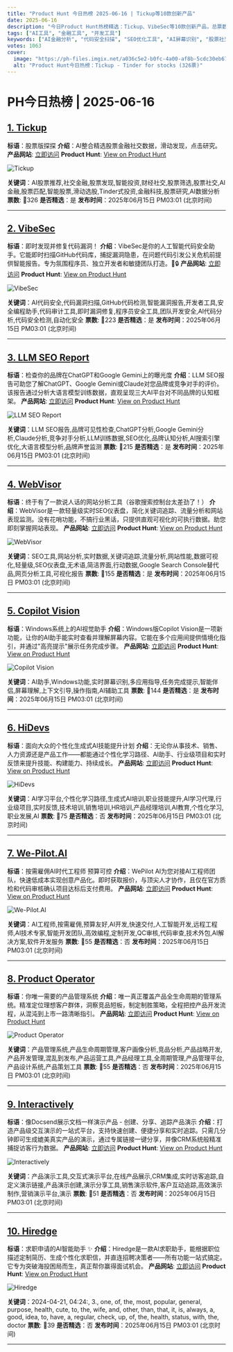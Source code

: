 ```yaml
---
title: "Product Hunt 今日热榜 2025-06-16 | Tickup等10款创新产品"
date: 2025-06-16
description: "今日Product Hunt热榜精选：Tickup、VibeSec等10款创新产品，总票数1063票"
tags: ["AI工具", "金融工具", "开发工具"]
keywords: ["AI金融分析", "代码安全扫描", "SEO优化工具", "AI屏幕识别", "股票社交平台"]
votes: 1063
cover:
  image: "https://ph-files.imgix.net/a036c5e2-b0fc-4a00-af8b-5cdc30eb67a0.png?auto=format&w=1200&h=630&fit=crop&q=80"
  alt: "Product Hunt今日热榜：Tickup - Tinder for stocks (326票)"
---
```


# PH今日热榜 | 2025-06-16

## [1. Tickup](https://www.producthunt.com/posts/tickup?utm_campaign=producthunt-api&utm_medium=api-v2&utm_source=Application%3A+prohunt+%28ID%3A+197029%29)
**标语**：股票版探探
**介绍**：AI整合精选股票金融社交数据，滑动发现，点击研究。
**产品网站**: [立即访问](https://www.producthunt.com/r/MDWAVWKSCHZUHV?utm_campaign=producthunt-api&utm_medium=api-v2&utm_source=Application%3A+prohunt+%28ID%3A+197029%29)
**Product Hunt**: [View on Product Hunt](https://www.producthunt.com/posts/tickup?utm_campaign=producthunt-api&utm_medium=api-v2&utm_source=Application%3A+prohunt+%28ID%3A+197029%29)

![Tickup](https://ph-files.imgix.net/a036c5e2-b0fc-4a00-af8b-5cdc30eb67a0.png?auto=format)

**关键词**：AI股票推荐,社交金融,股票发现,智能投资,财经社交,股票筛选,股票社交,AI金融,股票匹配,智能股票,滑动选股,Tinder式投资,金融科技,股票研究,AI数据分析
**票数**: 🔺326
**是否精选**：是
**发布时间**：2025年06月15日 PM03:01 (北京时间)

---

## [2. VibeSec](https://www.producthunt.com/posts/vibesec?utm_campaign=producthunt-api&utm_medium=api-v2&utm_source=Application%3A+prohunt+%28ID%3A+197029%29)
**标语**：即时发现并修复代码漏洞！
**介绍**：VibeSec是你的人工智能代码安全助手。它能即时扫描GitHub代码库，捕捉漏洞隐患，在问题代码引发公关危机前提供智能报告。专为氛围程序员、独立开发者和敏捷团队打造。🚀🔒
**产品网站**: [立即访问](https://www.producthunt.com/r/YYGA7VOYJAC42R?utm_campaign=producthunt-api&utm_medium=api-v2&utm_source=Application%3A+prohunt+%28ID%3A+197029%29)
**Product Hunt**: [View on Product Hunt](https://www.producthunt.com/posts/vibesec?utm_campaign=producthunt-api&utm_medium=api-v2&utm_source=Application%3A+prohunt+%28ID%3A+197029%29)

![VibeSec](https://ph-files.imgix.net/82d145bc-be2c-449b-a2c4-801a23586a4f.png?auto=format)

**关键词**：AI代码安全,代码漏洞扫描,GitHub代码检测,智能漏洞报告,开发者工具,安全编程助手,代码审计工具,即时漏洞修复,程序员安全工具,团队开发安全,AI代码分析,代码安全检测,自动化安全
**票数**: 🔺223
**是否精选**：是
**发布时间**：2025年06月15日 PM03:01 (北京时间)

---

## [3. LLM SEO Report](https://www.producthunt.com/posts/llm-seo-report?utm_campaign=producthunt-api&utm_medium=api-v2&utm_source=Application%3A+prohunt+%28ID%3A+197029%29)
**标语**：检查你的品牌在ChatGPT和Google Gemini上的曝光度
**介绍**：LLM SEO报告可助您了解ChatGPT、Google Gemini或Claude对您品牌或竞争对手的评价。该报告通过分析大语言模型训练数据，直观呈现三大AI平台对不同品牌的认知框架。
**产品网站**: [立即访问](https://www.producthunt.com/r/5F4ULIJTLXHWNV?utm_campaign=producthunt-api&utm_medium=api-v2&utm_source=Application%3A+prohunt+%28ID%3A+197029%29)
**Product Hunt**: [View on Product Hunt](https://www.producthunt.com/posts/llm-seo-report?utm_campaign=producthunt-api&utm_medium=api-v2&utm_source=Application%3A+prohunt+%28ID%3A+197029%29)

![LLM SEO Report](https://ph-files.imgix.net/ac2aeb46-ef10-4451-9341-2ac4896d7205.png?auto=format)

**关键词**：LLM SEO报告,品牌可见性检查,ChatGPT分析,Google Gemini分析,Claude分析,竞争对手分析,LLM训练数据,SEO优化,品牌认知分析,AI搜索引擎优化,大语言模型分析,品牌声誉监测
**票数**: 🔺215
**是否精选**：是
**发布时间**：2025年06月15日 PM03:01 (北京时间)

---

## [4. WebVisor](https://www.producthunt.com/posts/webvisor?utm_campaign=producthunt-api&utm_medium=api-v2&utm_source=Application%3A+prohunt+%28ID%3A+197029%29)
**标语**：终于有了一款说人话的网站分析工具（谷歌搜索控制台太差劲了！）
**介绍**：WebVisor是一款轻量级实时SEO仪表盘，简化关键词追踪、流量分析和网站表现监测。没有花哨功能，不搞行业黑话，只提供直观可视化的可执行数据。助您即刻掌握网站表现。
**产品网站**: [立即访问](https://www.producthunt.com/r/EZYCQ75SRAIN6I?utm_campaign=producthunt-api&utm_medium=api-v2&utm_source=Application%3A+prohunt+%28ID%3A+197029%29)
**Product Hunt**: [View on Product Hunt](https://www.producthunt.com/posts/webvisor?utm_campaign=producthunt-api&utm_medium=api-v2&utm_source=Application%3A+prohunt+%28ID%3A+197029%29)

![WebVisor](https://ph-files.imgix.net/7dc21935-d634-4b1a-97e7-6a628efba07a.png?auto=format)

**关键词**：SEO工具,网站分析,实时数据,关键词追踪,流量分析,网站性能,数据可视化,轻量级,SEO仪表盘,无术语,简洁界面,行动数据,Google Search Console替代品,网页分析工具,可视化报告
**票数**: 🔺155
**是否精选**：是
**发布时间**：2025年06月15日 PM03:01 (北京时间)

---

## [5. Copilot Vision](https://www.producthunt.com/posts/copilot-vision?utm_campaign=producthunt-api&utm_medium=api-v2&utm_source=Application%3A+prohunt+%28ID%3A+197029%29)
**标语**：Windows系统上的AI视觉助手
**介绍**：Windows版Copilot Vision是一项新功能，让你的AI助手能实时查看并理解屏幕内容。它能在多个应用间提供情境化指引，并通过"高亮提示"展示任务完成步骤。
**产品网站**: [立即访问](https://www.producthunt.com/r/DFRXJ5BDQK6LJA?utm_campaign=producthunt-api&utm_medium=api-v2&utm_source=Application%3A+prohunt+%28ID%3A+197029%29)
**Product Hunt**: [View on Product Hunt](https://www.producthunt.com/posts/copilot-vision?utm_campaign=producthunt-api&utm_medium=api-v2&utm_source=Application%3A+prohunt+%28ID%3A+197029%29)

![Copilot Vision](https://ph-files.imgix.net/d62238d8-3ca0-4bba-9e38-90b36b44a4ed.jpeg?auto=format)

**关键词**：AI助手,Windows功能,实时屏幕识别,多应用指导,任务完成提示,智能伴侣,屏幕理解,上下文引导,操作指南,AI辅助工具
**票数**: 🔺144
**是否精选**：是
**发布时间**：2025年06月15日 PM03:01 (北京时间)

---

## [6. HiDevs](https://www.producthunt.com/posts/hidevs-2?utm_campaign=producthunt-api&utm_medium=api-v2&utm_source=Application%3A+prohunt+%28ID%3A+197029%29)
**标语**：面向大众的个性化生成式AI技能提升计划
**介绍**：无论你从事技术、销售、人力资源还是产品工作——都能通过个性化学习路径、AI助手、行业级项目和实时反馈来提升技能、构建能力、持续成长。
**产品网站**: [立即访问](https://www.producthunt.com/r/422AKXVL2V5N5O?utm_campaign=producthunt-api&utm_medium=api-v2&utm_source=Application%3A+prohunt+%28ID%3A+197029%29)
**Product Hunt**: [View on Product Hunt](https://www.producthunt.com/posts/hidevs-2?utm_campaign=producthunt-api&utm_medium=api-v2&utm_source=Application%3A+prohunt+%28ID%3A+197029%29)

![HiDevs](https://ph-files.imgix.net/338bc2f9-4767-479f-b6c2-8b6a7c66a154.png?auto=format)

**关键词**：AI学习平台,个性化学习路径,生成式AI培训,职业技能提升,AI学习代理,行业级项目,实时反馈,技术培训,销售培训,HR培训,产品经理培训,AI教育,个性化学习,职业发展,AI
**票数**: 🔺75
**是否精选**：否
**发布时间**：2025年06月15日 PM03:01 (北京时间)

---

## [7. We-Pilot.AI](https://www.producthunt.com/posts/we-pilot-ai?utm_campaign=producthunt-api&utm_medium=api-v2&utm_source=Application%3A+prohunt+%28ID%3A+197029%29)
**标语**：按需雇佣AI时代工程师 预算可控
**介绍**：WePilot AI为您对接AI工程师团队，快速低成本实现创意产品化。即时获取报价，与顶尖人才协作，且仅在官方质检和代码审核确认项目达标后支付费用。
**产品网站**: [立即访问](https://www.producthunt.com/r/2VDV75MD3AQTZG?utm_campaign=producthunt-api&utm_medium=api-v2&utm_source=Application%3A+prohunt+%28ID%3A+197029%29)
**Product Hunt**: [View on Product Hunt](https://www.producthunt.com/posts/we-pilot-ai?utm_campaign=producthunt-api&utm_medium=api-v2&utm_source=Application%3A+prohunt+%28ID%3A+197029%29)

![We-Pilot.AI](https://ph-files.imgix.net/999c1844-2d7b-498e-bbd7-5ea76bc4f998.png?auto=format)

**关键词**：AI工程师,按需雇佣,预算友好,AI开发,快速交付,人工智能开发,远程工程师,AI技术专家,智能开发团队,高效编程,定制开发,QC审核,代码审查,技术外包,AI解决方案,软件开发服务
**票数**: 🔺55
**是否精选**：否
**发布时间**：2025年06月15日 PM03:01 (北京时间)

---

## [8. Product Operator](https://www.producthunt.com/posts/product-operator?utm_campaign=producthunt-api&utm_medium=api-v2&utm_source=Application%3A+prohunt+%28ID%3A+197029%29)
**标语**：你唯一需要的产品管理系统
**介绍**：唯一真正覆盖产品全生命周期的管理系统。精准定位理想客户群体，洞察竞品短板，制定制胜策略，全程把控产品开发流程，从混沌到上市一路清晰指引。
**产品网站**: [立即访问](https://www.producthunt.com/r/A52IRM2MVSB5BA?utm_campaign=producthunt-api&utm_medium=api-v2&utm_source=Application%3A+prohunt+%28ID%3A+197029%29)
**Product Hunt**: [View on Product Hunt](https://www.producthunt.com/posts/product-operator?utm_campaign=producthunt-api&utm_medium=api-v2&utm_source=Application%3A+prohunt+%28ID%3A+197029%29)

![Product Operator](https://ph-files.imgix.net/ae1764a4-1b85-4926-9720-ac99bc6bd258.png?auto=format)

**关键词**：产品管理系统,产品生命周期管理,客户画像分析,竞品分析,产品战略开发,产品开发管理,混乱到发布,产品运营工具,产品经理工具,全周期管理,产品管理平台,产品设计系统,产品策划工具
**票数**: 🔺55
**是否精选**：否
**发布时间**：2025年06月15日 PM03:01 (北京时间)

---

## [9. Interactively](https://www.producthunt.com/posts/interactively?utm_campaign=producthunt-api&utm_medium=api-v2&utm_source=Application%3A+prohunt+%28ID%3A+197029%29)
**标语**：像Docsend展示文档一样演示产品 - 创建、分享、追踪产品演示
**介绍**：打造产品级交互演示的一站式平台，支持快速创建、便捷分享和实时追踪。只需几分钟即可生成媲美真实产品的演示，通过专属链接一键分享，并像CRM系统般精准捕捉访客行为数据。
**产品网站**: [立即访问](https://www.producthunt.com/r/IFEZM2WRWGBAT4?utm_campaign=producthunt-api&utm_medium=api-v2&utm_source=Application%3A+prohunt+%28ID%3A+197029%29)
**Product Hunt**: [View on Product Hunt](https://www.producthunt.com/posts/interactively?utm_campaign=producthunt-api&utm_medium=api-v2&utm_source=Application%3A+prohunt+%28ID%3A+197029%29)

![Interactively](https://ph-files.imgix.net/1560a441-f20e-4afa-8598-206b6c873603.png?auto=format)

**关键词**：产品演示工具,交互式演示平台,在线产品展示,CRM集成,实时访客追踪,自定义演示链接,产品演示创建,演示分享工具,销售演示软件,客户互动追踪,高效演示制作,营销演示平台,演示
**票数**: 🔺51
**是否精选**：否
**发布时间**：2025年06月15日 PM03:01 (北京时间)

---

## [10. Hiredge](https://www.producthunt.com/posts/hiredge?utm_campaign=producthunt-api&utm_medium=api-v2&utm_source=Application%3A+prohunt+%28ID%3A+197029%29)
**标语**：求职申请的AI智能助手 ✨
**介绍**：Hiredge是一款AI求职助手，能根据职位描述定制简历、生成个性化求职信，并直连招聘决策者——所有功能一站式搞定。它专为突破海投困局而生，真正帮你赢得面试机会。
**产品网站**: [立即访问](https://www.producthunt.com/r/FV3SZUONA2HKTX?utm_campaign=producthunt-api&utm_medium=api-v2&utm_source=Application%3A+prohunt+%28ID%3A+197029%29)
**Product Hunt**: [View on Product Hunt](https://www.producthunt.com/posts/hiredge?utm_campaign=producthunt-api&utm_medium=api-v2&utm_source=Application%3A+prohunt+%28ID%3A+197029%29)

![Hiredge](https://ph-files.imgix.net/02c16bb3-4f6d-4316-969c-4aa90f121d3d.jpeg?auto=format)

**关键词**：2024-04-21, 04:24:, 3., one, of, the, most, popular, general, purpose, health, cute, to, the, wife, and, other, than, that, it, is, always, a, good, idea, to, have, a, regular, check, up, of, the, health, status, with, the, doctor
**票数**: 🔺39
**是否精选**：否
**发布时间**：2025年06月15日 PM03:01 (北京时间)

---

